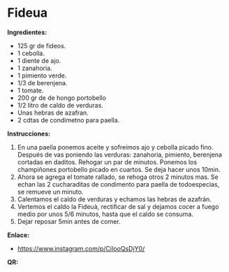 # Fideua

**Ingredientes:**

- 125 gr de fideos.
- 1 cebolla.
- 1 diente de ajo.
- 1 zanahoria.
- 1 pimiento verde.
- 1/3 de berenjena.
- 1 tomate.
- 200 gr de de hongo portobello
- 1/2 litro de caldo de verduras.
- Unas hebras de azafran.
- 2 cdtas de condimetno para paella.

**Instrucciones:**

1. En una paella ponemos aceite y sofreímos ajo y cebolla picado fino. Después de vas poniendo las verduras: zanahoria, pimiento, berenjena cortadas en daditos. Rehogar un par de minutos. Ponemos los champiñones portobello picado en cuartos. Se deja hacer unos 10min.
2. Ahora se agrega el tomate rallado, se rehoga otros 2 minutos mas. Se echan las 2 cucharaditas de condimento para paella de todoespecias, se remueve un minuto.
3. Calentamos el caldo de verduras y echamos las hebras de azafrán.
4. Vertemos el caldo la Fideuà, rectificar de sal y dejamos cocer a fuego medio por unos 5/6 minutos, hasta que el caldo se consuma.
5. Dejar reposar 5min antes de comer.

**Enlace:**

- https://www.instagram.com/p/CiIooQsDjY0/

**QR:**
